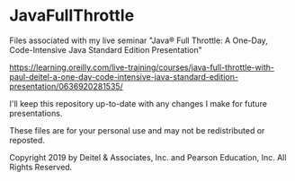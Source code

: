 # JavaFullThrottle
Files associated with my live seminar "Java® Full Throttle: A One-Day, Code-Intensive Java Standard Edition Presentation"

  https://learning.oreilly.com/live-training/courses/java-full-throttle-with-paul-deitel-a-one-day-code-intensive-java-standard-edition-presentation/0636920281535/
  
I'll keep this repository up-to-date with any changes I make for future presentations. 

These files are for your personal use and may not be redistributed or reposted.

Copyright 2019 by Deitel & Associates, Inc. and Pearson Education, Inc. All Rights Reserved. 

